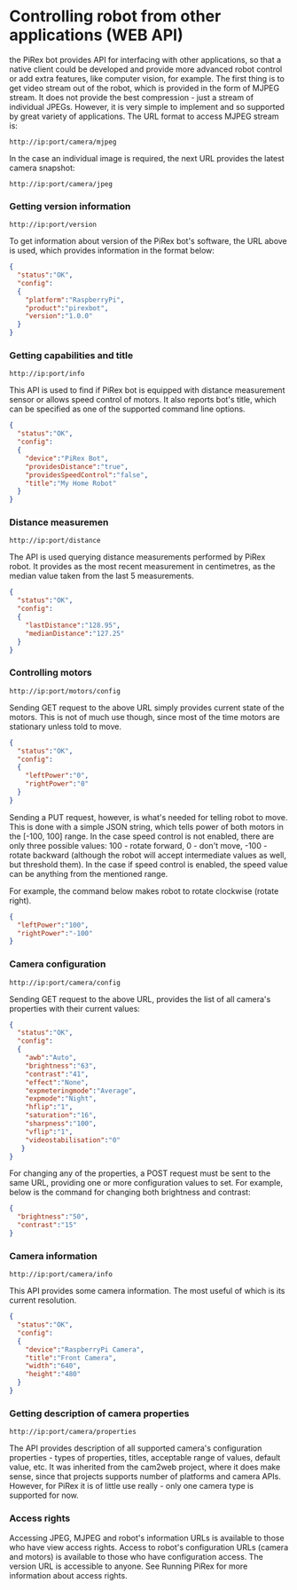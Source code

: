 # Controlling robot from other applications (WEB API)

the PiRex bot provides API for interfacing with other applications, so that a native client could be developed and provide more advanced robot control or add extra features, like computer vision, for example. The first thing is to get video stream out of the robot, which is provided in the form of MJPEG stream. It does not provide the best compression - just a stream of individual JPEGs. However, it is very simple to implement and so supported by great variety of applications. The URL format to access MJPEG stream is:
```
http://ip:port/camera/mjpeg
```

In the case an individual image is required, the next URL provides the latest camera snapshot:
```
http://ip:port/camera/jpeg
```

### Getting version information
```
http://ip:port/version
```
To get information about version of the PiRex bot's software, the URL above is used, which provides information in the format below:
```JSON
{
  "status":"OK",
  "config":
  {
    "platform":"RaspberryPi",
    "product":"pirexbot",
    "version":"1.0.0"
  }
}
```

### Getting capabilities and title
```
http://ip:port/info
```
This API is used to find if PiRex bot is equipped with distance measurement sensor or allows speed control of motors. It also reports bot's title, which can be specified as one of the supported command line options.

```JSON
{
  "status":"OK",
  "config":
  {
    "device":"PiRex Bot",
    "providesDistance":"true",
    "providesSpeedControl":"false",
    "title":"My Home Robot"
  }
}
```

### Distance measuremen
```
http://ip:port/distance
```
The API is used querying distance measurements performed by PiRex robot. It provides as the most recent measurement in centimetres, as the median value taken from the last 5 measurements.

```JSON
{
  "status":"OK",
  "config":
  {
    "lastDistance":"128.95",
    "medianDistance":"127.25"
  }
}
```

### Controlling motors
```
http://ip:port/motors/config
```
Sending GET request to the above URL simply provides current state of the motors. This is not of much use though, since most of the time motors are stationary unless told to move.
```JSON
{
  "status":"OK",
  "config":
  {
    "leftPower":"0",
    "rightPower":"0"
  }
}
```

Sending a PUT request, however, is what's needed for telling robot to move. This is done with a simple JSON string, which tells power of both motors in the [-100, 100] range. In the case speed control is not enabled, there are only three possible values: 100 - rotate forward, 0 - don't move, -100 - rotate backward (although the robot will accept intermediate values as well, but threshold them). In the case if speed control is enabled, the speed value
can be anything from the mentioned range.

For example, the command below makes robot to rotate clockwise (rotate right).
```JSON
{
  "leftPower":"100",
  "rightPower":"-100"
}
```

### Camera configuration
```
http://ip:port/camera/config
```
Sending GET request to the above URL, provides the list of all camera's properties with their current values:

```JSON
{
  "status":"OK",
  "config":
  {
    "awb":"Auto",
    "brightness":"63",
    "contrast":"41",
    "effect":"None",
    "expmeteringmode":"Average",
    "expmode":"Night",
    "hflip":"1",
    "saturation":"16",
    "sharpness":"100",
    "vflip":"1",
    "videostabilisation":"0"
   }
}
```

For changing any of the properties, a POST request must be sent to the same URL, providing one or more configuration values to set. For example, below is the command for changing both brightness and contrast:

```JSON
{
  "brightness":"50",
  "contrast":"15"
}
```


### Camera information
```
http://ip:port/camera/info
```
This API provides some camera information. The most useful of which is its current resolution.
```JSON
{
  "status":"OK",
  "config":
  {
    "device":"RaspberryPi Camera",
    "title":"Front Camera",
    "width":"640",
    "height":"480"
  }
}
````

### Getting description of camera properties
```
http://ip:port/camera/properties
```
The API provides description of all supported camera's configuration properties - types of properties, titles, acceptable range of values, default value, etc. It was inherited from the cam2web project, where it does make sense, since that projects supports number of platforms and camera APIs. However, for PiRex it is of little use really - only one camera type is supported for now.

### Access rights
Accessing JPEG, MJPEG and robot's information URLs is available to those who have view access rights. Access to robot's configuration URLs (camera and motors) is available to those who have configuration access. The version URL is accessible to anyone. See Running PiRex for more information about access rights.
